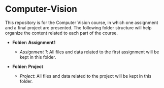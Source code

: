 # Computer-Vision
This repository is for the Computer Vision course, in which one assignment and a final project are presented. The following folder structure will help organize the content related to each part of the course.


- **Folder: Assignment1**
  - *Assignment 1*: All files and data related to the first assignment will be kept in this folder.

- **Folder: Project**
  - *Project*: All files and data related to the project will be kept in this folder.


